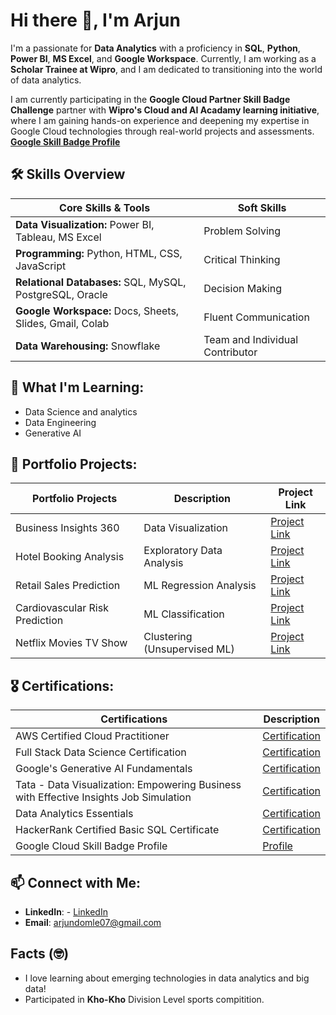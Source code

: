 # Hi there 👋, I'm Arjun

I'm a passionate for **Data Analytics** with a proficiency in **SQL**, **Python**, **Power BI**, **MS Excel**, and **Google Workspace**. Currently, I am working as a **Scholar Trainee at Wipro**, and I am dedicated to transitioning into the world of data analytics.

I am currently participating in the **Google Cloud Partner Skill Badge Challenge** partner with **Wipro's Cloud and AI Acadamy learning initiative**, where I am gaining hands-on experience and deepening my expertise in Google Cloud technologies through real-world projects and assessments. **[Google Skill Badge Profile](https://partner.cloudskillsboost.google/public_profiles/31cc682c-66c9-4080-9249-28ddd27cea02)**

## 🛠️ Skills Overview

| **Core Skills & Tools**                                           | **Soft Skills**                          |
|--------------------------------------------------------------------|------------------------------------------|
| **Data Visualization:** Power BI, Tableau, MS Excel               | Problem Solving                         |
| **Programming:** Python, HTML, CSS, JavaScript                    | Critical Thinking                       |
| **Relational Databases:** SQL, MySQL, PostgreSQL, Oracle           | Decision Making                         |
| **Google Workspace:** Docs, Sheets, Slides, Gmail, Colab           | Fluent Communication                    |
| **Data Warehousing:** Snowflake                                   | Team and Individual Contributor         |



## 🌱 What I'm Learning:
- Data Science and analytics
- Data Engineering
- Generative AI



## 💼 Portfolio Projects:
| **Portfolio Projects**                     | **Description**                     | **Project Link**          |
|--------------------------------------------|-------------------------------------|---------------------------|
| Business Insights 360                      | Data Visualization                  | [Project Link](https://mavenanalytics.io/project/20476![image])        |
| Hotel Booking Analysis                     | Exploratory Data Analysis           | [Project Link](https://github.com/arjundomle07/Hotel-Booking-Analysis--EDA/blob/main/Hotel_Booking_Analysis_EDA_Submission.ipynb)       |
| Retail Sales Prediction                    | ML Regression Analysis              | [Project Link](https://github.com/arjundomle07/Retail-Sales-Prediction--Regression-Project/blob/main/Retail_Sales_Prediction_Regression_Project.ipynb)        |
| Cardiovascular Risk Prediction              | ML Classification                   | [Project Link](https://github.com/arjundomle07/Cardiovascular-Risk-Prediction--Classification)      |
| Netflix Movies TV Show                    | Clustering (Unsupervised ML)       | [Project Link](https://github.com/arjundomle07/Netflix-movie-and-TV-show-Clustering-Unsupervised/blob/main/Netflix_movie_and_TV_show_Clustering_Unsupervised_ML.ipynb)        |



## :medal_military: Certifications:
| **Certifications**                                                               | **Description**                            |
|----------------------------------------------------------------------------------|--------------------------------------------|
| AWS Certified Cloud Practitioner                                                   | [Certification](https://www.credly.com/badges/368b1937-0909-40df-a8eb-b23d290cbecf)                               |
| Full Stack Data Science Certification                                             | [Certification](https://verified.sertifier.com/en/verify/33434859186256/)                               |
| Google's Generative AI Fundamentals                                               | [Certification](https://partner.cloudskillsboost.google/public_profiles/31cc682c-66c9-4080-9249-28ddd27cea02/badges/4869017![image])                               |
| Tata - Data Visualization: Empowering Business with Effective Insights Job Simulation | [Certification](https://forage-uploads-prod.s3.amazonaws.com/completion-certificates/Tata/MyXvBcppsW2FkNYCX_Tata_uv6P3wPS6LfKbaB67_1695921692227_completion_certificate.pdf)                               |
| Data Analytics Essentials                                                          | [Certification](https://www.credly.com/badges/a406e821-fa66-4fb8-9df1-57311442aa1f/linked_in_profile)                               |
| HackerRank Certified Basic SQL Certificate                                        | [Certification](https://www.hackerrank.com/certificates/9c8f8a165116)                               |
| Google Cloud Skill Badge Profile | [Profile](https://partner.cloudskillsboost.google/public_profiles/31cc682c-66c9-4080-9249-28ddd27cea02) |



## 📫 Connect with Me:
- **LinkedIn**: - [LinkedIn](https://www.linkedin.com/in/arjun-domle/![image])
- **Email**: arjundomle07@gmail.com


  
## Facts (🤓) 
- I love learning about emerging technologies in data analytics and big data!
- Participated in **Kho-Kho** Division Level sports compitition.

